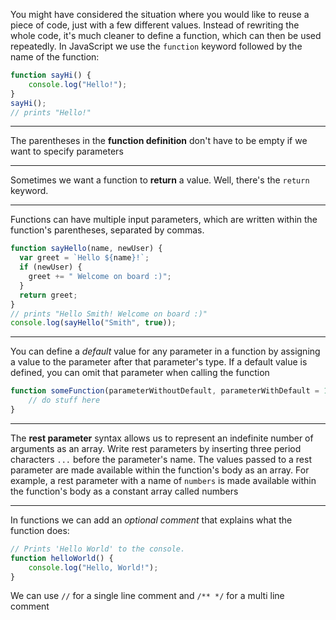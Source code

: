 You might have considered the situation where you would like to reuse a piece of code, just with a few different values.
Instead of rewriting the whole code, it's much cleaner to define a function, which can then be used repeatedly.
In JavaScript we use the `function` keyword followed by the name of the function:
```javascript
function sayHi() {
	console.log("Hello!");
}
sayHi();
// prints "Hello!"
```

---

The parentheses in the __function definition__ don't have to be empty if we want to specify parameters

---

Sometimes we want a function to __return__ a value.
Well, there's the `return` keyword.

---

Functions can have multiple input parameters, which are written within the function's parentheses, separated by commas.
```javascript
function sayHello(name, newUser) {
  var greet = `Hello ${name}!`;
  if (newUser) {
    greet += " Welcome on board :)";
  }
  return greet;
}
// prints "Hello Smith! Welcome on board :)"
console.log(sayHello("Smith", true));
```

---

You can define a _default_ value for any parameter in a function by assigning a value to the parameter after that parameter's type.
If a default value is defined, you can omit that parameter when calling the function
```javascript
function someFunction(parameterWithoutDefault, parameterWithDefault = 12) {
	// do stuff here
}
```

---

The __rest parameter__ syntax allows us to represent an indefinite number of arguments as an array.
Write rest parameters by inserting three period characters `...` before the parameter's name.
The values passed to a rest parameter are made available within the function's body as an array.
For example, a rest parameter with a name of `numbers` is made available within the function's body as a constant array called numbers

---

In functions we can add an _optional comment_ that explains what the function does:
```javascript
// Prints 'Hello World' to the console.
function helloWorld() {
    console.log("Hello, World!");
}
```
We can use `//` for a single line comment and `/** */` for a multi line comment
